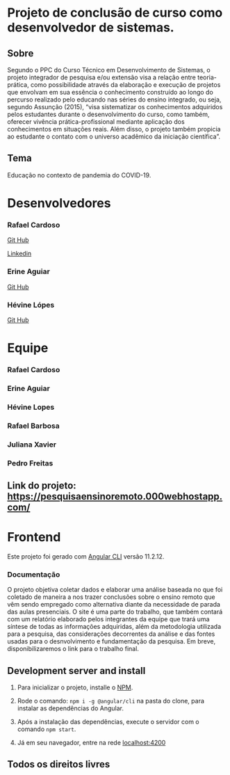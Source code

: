 # Projeto de conclusão de curso como desenvolvedor de sistemas.

## Sobre
Segundo o PPC do Curso Técnico em Desenvolvimento de Sistemas, o projeto integrador de pesquisa e/ou extensão visa a relação entre teoria-prática, como possibilidade através da elaboração e execução de projetos que envolvam em sua essência o conhecimento construído ao longo do percurso realizado pelo educando nas séries do ensino integrado, ou seja, segundo Assunção (2015), “visa sistematizar os conhecimentos adquiridos pelos estudantes durante o desenvolvimento do curso, como também, oferecer vivência prática-profissional mediante aplicação dos conhecimentos em situações reais. Além disso, o projeto também propicia ao estudante o contato com o universo acadêmico da iniciação científica”.

## Tema
Educação no contexto de pandemia do COVID-19.

# Desenvolvedores
### Rafael Cardoso
[Git Hub](https://github.com/RafaelCardoso11)

[Linkedin](https://www.linkedin.com/in/rafaelcardoso11/)

### Erine Aguiar
[Git Hub](https://github.com/Erineble)

### Hévine Lópes
[Git Hub](https://github.com/HevLop)

# Equipe
### Rafael Cardoso

### Erine Aguiar

### Hévine Lopes

### Rafael Barbosa

### Juliana Xavier

### Pedro Freitas

## Link do projeto: https://pesquisaensinoremoto.000webhostapp.com/

# Frontend
Este projeto foi gerado com  [Angular CLI](https://github.com/angular/angular-cli) versão 11.2.12.

###  Documentação
O projeto objetiva coletar dados e elaborar uma análise baseada no que foi coletado de maneira a nos trazer conclusões sobre o ensino remoto que vêm sendo empregado como alternativa diante da necessidade de parada das aulas presenciais. O site é uma parte do trabalho, que também contará com um relatório elaborado pelos integrantes da equipe que trará uma síntese de todas as informações adquiridas, além da metodologia utilizada para a pesquisa, das considerações decorrentes da análise e das fontes usadas para o desnvolvimento e fundamentação da pesquisa. Em breve, disponibilizaremos o link para o trabalho final.

## Development server and install

1. Para inicializar o projeto, installe o [NPM](https://www.npmjs.com/).

2. Rode o comando: `npm i -g @angular/cli` na pasta do clone, para instalar as dependências do Angular.

3. Após a instalação das dependências, execute o servidor com o comando `npm start`.

4. Já em seu navegador, entre na rede [localhost:4200](http://localhost:4200/)

## Todos os direitos livres